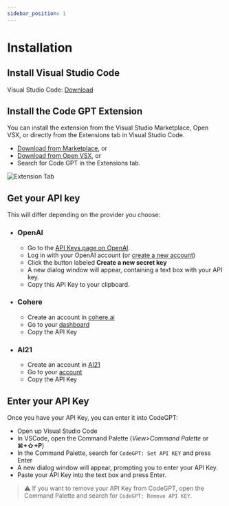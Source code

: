 ```yaml
---
sidebar_position: 1
---
```


# Installation

## Install Visual Studio Code
Visual Studio Code: [Download](https://code.visualstudio.com/download)

## Install the Code GPT Extension
You can install the extension from the Visual Studio Marketplace, Open VSX, or directly from the Extensions tab in Visual Studio Code.
- [Download from Marketplace](https://marketplace.visualstudio.com/items?itemName=DanielSanMedium.dscodegpt), or 
- [Download from Open VSX](https://open-vsx.org/extension/DanielSanMedium/dscodegpt), or
- Search for Code GPT in the Extensions tab.


![Extension Tab](https://user-images.githubusercontent.com/6216945/212494271-256734c6-6cab-4c12-bb8f-dae1ffa74b33.png)

## Get your API key
This will differ depending on the provider you choose:
- ### OpenAI
  - Go to the [API Keys page on OpenAI](https://platform.openai.com/account/api-keys).
  - Log in with your OpenAI account (or [create a new account](https://platform.openai.com/signup))
  - Click the button labeled **Create a new secret key**
  - A new dialog window will appear, containing a text box with your API key. 
  - Copy this API Key to your clipboard.

- ### Cohere
  - Create an account in [cohere.ai](https://cohere.ai/)
  - Go to your [dashboard](https://dashboard.cohere.ai/)
  - Copy the API Key

- ### AI21
  - Create an account in [AI21](https://www.ai21.com/)
  - Go to your [account](https://studio.ai21.com/account/account)
  - Copy the API Key

## Enter your API Key
Once you have your API Key, you can enter it into CodeGPT:
- Open up Visual Studio Code 
- In VSCode, open the Command Palette (*View>Command Palette* or **⌘+⇧+P**)
- In the Command Palette, search for `CodeGPT: Set API KEY` and press Enter
- A new dialog window will appear, prompting you to enter your API Key. 
- Paste your API Key into the text box and press Enter.



>⚠️ If you want to remove your API Key from CodeGPT, open the Command Palette and search for `CodeGPT: Remove API KEY`.



